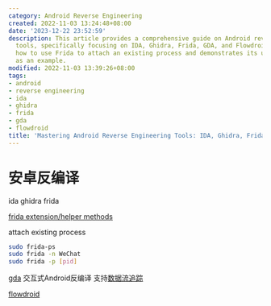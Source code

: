 ```yaml
---
category: Android Reverse Engineering
created: 2022-11-03 13:24:48+08:00
date: '2023-12-22 23:52:59'
description: This article provides a comprehensive guide on Android reverse engineering
  tools, specifically focusing on IDA, Ghidra, Frida, GDA, and Flowdroid. It explains
  how to use Frida to attach an existing process and demonstrates its usage with WeChat
  as an example.
modified: 2022-11-03 13:39:26+08:00
tags:
- android
- reverse engineering
- ida
- ghidra
- frida
- gda
- flowdroid
title: 'Mastering Android Reverse Engineering Tools: IDA, Ghidra, Frida, GDA and Flowdroid'
---
```


# 安卓反编译

ida ghidra frida

[frida extension/helper methods](https://github.com/iGio90/frida-java-ext)

attach existing process

```bash
sudo frida-ps
sudo frida -n WeChat
sudo frida -p [pid]
```

[gda](http://www.gda.wiki:9090/index.php) 交互式Android反编译 支持[数据流追踪](http://www.gda.wiki:9090/dataFlow.php)

[flowdroid](https://github.com/secure-software-engineering/FlowDroid)
